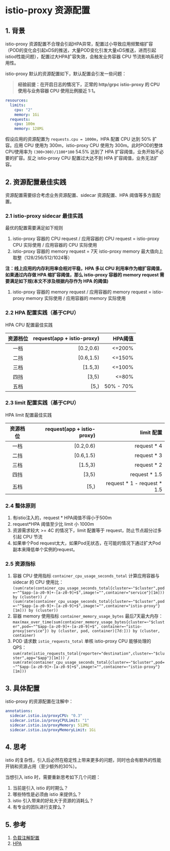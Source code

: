 # istio-proxy 资源配置

## 1. 背景

istio-proxy 资源配置不合理会引起HPA异常，配置过小导致应用频繁缩扩容（POD的变化会引起xDS的推送，大量POD变化引发大量xDS推送，进而引起istiod性能问题），配置过大HPA扩容失效，会触发业务容器 CPU 节流影响系统可用性。

istio-proxy 默认的资源配置如下，默认配置会引发一些问题：
> **经验前提：在开启日志的情况下，正常的 http/grpc istio-proxy 的 CPU 使用与业务容器 CPU 使用比例接近 1:1。**

```yaml
resources:
  limits:
    cpu: "2"
    memory: 1Gi
  requests:
    cpu: 100m
    memory: 128Mi
```

假设应用的资源配置为 `requests.cpu = 1000m`，HPA 配置 CPU 达到 50% 扩容。应用 CPU 使用为 300m，istio-proxy CPU 使用为 300m。此时POD的整体CPU使用率为 `(300+300)/1100*100` 54.5% 达到了 HPA 扩容阈值，业务开始不必要的扩容。反之 istio-proxy CPU 配置过大达不到 HPA 扩容阈值，业务无法扩容。

## 2. 资源配置最佳实践

资源配置需要综合考虑业务资源配置、sidecar 资源配置、HPA 阈值等多方面配置。

### 2.1 istio-proxy sidecar 最佳实践

最优的配置需要满足如下规则

1. istio-proxy 容器的 CPU request / 应用容器的 CPU request = istio-proxy CPU 实际使用 / 应用容器的 CPU 实际使用
2. istio-proxy 容器的 memory request = 7天 istio-proxy memory 最大值向上取整（128/256/512/1024等）

**注：线上应用的内存利用率会相对平稳，HPA 多以 CPU 利用率作为缩扩容阈值，如果通过内存做 HPA 缩扩容阈值，那么 istio-proxy 容器的 memory request 需要满足如下规(本文不涉及根据内存作为 HPA 的阈值)**

1. istio-proxy 容器的 memory request / 应用容器的 memory request = istio-proxy memory 实际使用 / 应用容器的 memory 实际使用

### 2.2 HPA 配置实践（基于CPU）

HPA CPU 配置最佳实践

|资源档位|request(app + istio-proxy)|HPA阈值|
|:---:|---:|---:|
|一档|[0.2,0.6)|<=200%|
|二挡|[0.6,1.5)|<=150%|
|三档|[1.5,3)|<=100%|
|四挡|[3,5)|<=80%|
|五档|[5,)|50% - 70%|


### 2.3 limit 配置实践（基于CPU）

HPA limit 配置最佳实践

|资源档位|request(app + istio-proxy)|limit 配置|
|:---:|---:|---:|
|一档|[0.2,0.6)|request * 4|
|二挡|[0.6,1.5)|request * 3|
|三档|[1.5,3)|request * 2|
|四挡|[3,5)|request * 1.5|
|五档|[5,)|request * 1 - request * 1.5|

### 2.4 整体原则

1. 有istio注入的，request * HPA阈值不得小于500m
2. request*HPA 阈值至少比 limit 小 1000m
3. 资源需求较大 >= 4C 的情况下，limit 配置等于 request，防止节点超分过多引起 CPU 节流
4. 如果单个Pod request太大，如果Pod无状态，在可能的情况下通过扩大Pod副本来降低单个实例的request。 

### 2.5 资源指标

1. 容器 CPU 使用指标 `container_cpu_usage_seconds_total`
    计算应用容器与 sidecar 的 CPU 使用比：`(sum(rate(container_cpu_usage_seconds_total{cluster=~"$cluster",pod=~"^$app-[a-z0-9]+-[a-z0-9]+$",image!="",container="service"}[1m])) by (cluster)) / (sum(rate(container_cpu_usage_seconds_total{cluster=~"$cluster",pod=~"^$app-[a-z0-9]+-[a-z0-9]+$",image!="",container="istio-proxy"}[1m])) by (cluster))`
2. 容器 memory 使用指标 `container_memory_usage_bytes`
    最后7天最大内存：`max(max_over_time(sum(container_memory_usage_bytes{cluster=~"$cluster",pod=~"^$app-[a-z0-9]+-[a-z0-9]+$", container=~"istio-proxy|service"}) by (cluster, pod, container)[7d:])) by (cluster, container)`
3. POD 请求数 `istio_requests_total`
    单核 istio-proxy CPU 能够处理的 QPS：`sum(rate(istio_requests_total{reporter="destination",cluster=~"$cluster",app="$app"}[1m])) / sum(rate(container_cpu_usage_seconds_total{cluster=~"$cluster",pod=~"^$app-[a-z0-9]+-[a-z0-9]+$",image!="",container=~"istio-proxy"}[1m]))`

## 3. 具体配置

istio-proxy 的资源配置在注解中：

```yaml
annotations:
  sidecar.istio.io/proxyCPU: "0.3"
  sidecar.istio.io/proxyCPULimit: "1"
  sidecar.istio.io/proxyMemory: 512Mi
  sidecar.istio.io/proxyMemoryLimit: 1Gi
```

## 4. 思考

istio 的复杂性，引入后必然在稳定性上带来更多的问题，同时也会有额外的性能开销和资源占用（至少额外的30%）。

当想引入 istio 时，需要重新思考如下几个问题：
1. 当前是引入 istio 的时期么？
2. 哪些特性是必须由 istio 来提供么？
3. istio 引入带来的好处大于资源的消耗么？
4. 有专业的团队进行支撑么？

## 5. 参考

1. [负载注解配置](https://istio.io/latest/docs/reference/config/annotations/)
2. [HPA](https://kubernetes.io/docs/tasks/run-application/horizontal-pod-autoscale/)